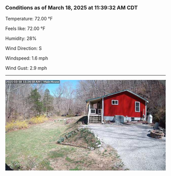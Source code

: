 ### Conditions as of March 18, 2025 at 11:39:32 AM CDT 

Temperature: 72.00 &deg;F

Feels like: 72.00 &deg;F

Humidity: 28%

Wind Direction: S

Windspeed: 1.6 mph

Wind Gust: 2.9 mph

---

<img src="./images/latest.jpeg"/>

